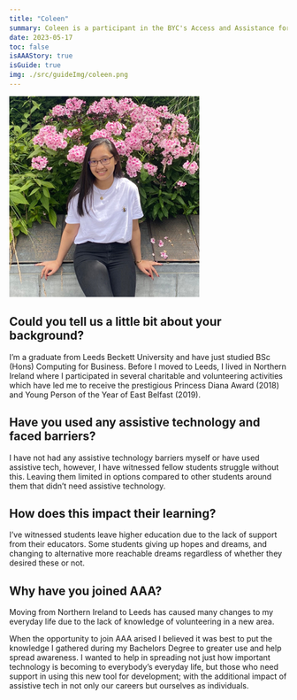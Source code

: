 ```yaml
---
title: "Coleen"
summary: Coleen is a participant in the BYC's Access and Assistance for All campaign. This is her student story.
date: 2023-05-17
toc: false
isAAAStory: true
isGuide: true
img: ./src/guideImg/coleen.png
---
```

![](src/guideImg/coleen.png)

## Could you tell us a little bit about your background?

I’m a graduate from Leeds Beckett University and have just studied BSc (Hons) Computing for Business. Before I moved to Leeds, I lived in Northern Ireland where I participated in several charitable and volunteering activities which have led me to receive the prestigious Princess Diana Award (2018) and Young Person of the Year of East Belfast (2019).

## Have you used any assistive technology and faced barriers?

I have not had any assistive technology barriers myself or have used assistive tech, however, I have witnessed fellow students struggle without this. Leaving them limited in options compared to other students around them that didn’t need assistive technology.

## How does this impact their learning?

I’ve witnessed students leave higher education due to the lack of support from their educators. Some students giving up hopes and dreams, and changing to alternative more reachable dreams regardless of whether they desired these or not.

## Why have you joined AAA?

Moving from Northern Ireland to Leeds has caused many changes to my everyday life due to the lack of knowledge of volunteering in a new area.

When the opportunity to join AAA arised I believed it was best to put the knowledge I gathered during my Bachelors Degree to greater use and help spread awareness. I wanted to help in spreading not just how important technology is becoming to everybody’s everyday life, but those who need support in using this new tool for development; with the additional impact of assistive tech in not only our careers but ourselves as individuals.